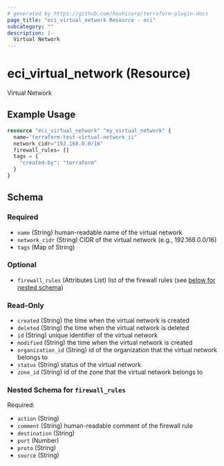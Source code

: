```yaml
---
# generated by https://github.com/hashicorp/terraform-plugin-docs
page_title: "eci_virtual_network Resource - eci"
subcategory: ""
description: |-
  Virtual Network
---
```


# eci_virtual_network (Resource)

Virtual Network

## Example Usage

```terraform
resource "eci_virtual_network" "my_virtual_network" {
  name="terraform-test-virtual-network_ii"
  network_cidr="192.168.0.0/16"
  firewall_rules= []
  tags = {
    "created-by": "terraform"
  }
}
```

<!-- schema generated by tfplugindocs -->
## Schema

### Required

- `name` (String) human-readable name of the virtual network
- `network_cidr` (String) CIDR of the virtual network (e.g., 192.168.0.0/16)
- `tags` (Map of String)

### Optional

- `firewall_rules` (Attributes List) list of the firewall rules (see [below for nested schema](#nestedatt--firewall_rules))

### Read-Only

- `created` (String) the time when the virtual network is created
- `deleted` (String) the time when the virtual network is deleted
- `id` (String) unique identifier of the virtual network
- `modified` (String) the time when the virtual network is created
- `organization_id` (String) id of the organization that the virtual network belongs to
- `status` (String) status of the virtual network
- `zone_id` (String) id of the zone that the virtual network belongs to

<a id="nestedatt--firewall_rules"></a>
### Nested Schema for `firewall_rules`

Required:

- `action` (String)
- `comment` (String) human-readable comment of the firewall rule
- `destination` (String)
- `port` (Number)
- `proto` (String)
- `source` (String)
